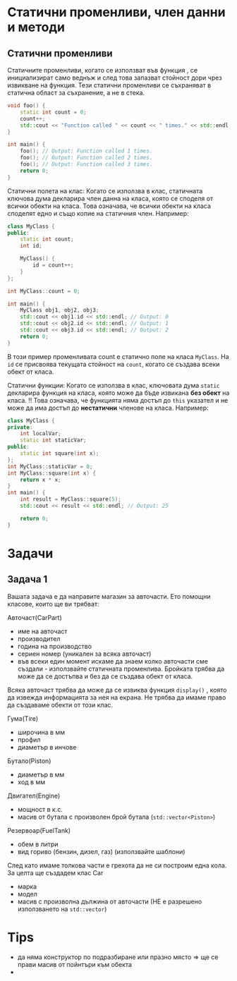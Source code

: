 # Статични променливи, член данни и методи

## Статични променливи

Статичните променливи, когато се използват във функция , се инициализират само веднъж и след това запазват стойност дори чрез извикване на функция.
Тези статични променливи се съхраняват в статична област за съхранение, а не в стека.

```cpp
void foo() {
    static int count = 0;
    count++;
    std::cout << "Function called " << count << " times." << std::endl;
}

int main() {
    foo(); // Output: Function called 1 times.
    foo(); // Output: Function called 2 times.
    foo(); // Output: Function called 3 times.
    return 0;
}
```

Статични полета на клас: Когато се използва в клас, статичната ключова дума декларира член данна на класа, която се споделя от всички обекти на класа. Това означава, че всички обекти на класа споделят едно и също копие на статичния член. Например:

```cpp
class MyClass {
public:
    static int count;
    int id;

    MyClass() {
        id = count++;
    }
};

int MyClass::count = 0;

int main() {
    MyClass obj1, obj2, obj3;
    std::cout << obj1.id << std::endl; // Output: 0
    std::cout << obj2.id << std::endl; // Output: 1
    std::cout << obj3.id << std::endl; // Output: 2
    return 0;
}
```

В този пример променливата count е статично поле на класа `MyClass`. На `id` се присвоява текущата стойност на `count`, когато се създава всеки обект от класа.

Статични функции: Когато се използва в клас, ключовата дума `static` декларира функция на класа, която може да бъде извикана **без обект** на класа.
:bangbang: Това означава, че функцията няма достъп до `this` указател и не може да има достъп до **нестатични** членове на класа. Например:

```cpp
class MyClass {
private: 
    int localVar;
    static int staticVar; 
public:
    static int square(int x);
};
int MyClass::staticVar = 0;
int MyClass::square(int x) {
    return x * x;
}
int main() {
    int result = MyClass::square(5);
    std::cout << result << std::endl; // Output: 25

    return 0;
}
```

# Задачи

## Задача 1

Вашата задача е да направите магазин за авточасти. Ето помощни класове, които ще ви трябват:

Авточаст(CarPart)

- име на авточаст
- производител
- година на производство
- сериен номер (уникален за всяка авточаст)
- във всеки един момент искаме да знаем колко авточасти сме създали - използвайте статичната променлива. Бройката трябва да може да се достъпва и без да се създава обект от класа.
  
Всяка авточаст трябва да може да се извиква функция `display()` , която да извежда информацията за нея на екрана. Не трябва да имаме право да създаваме обекти от този клас.

Гума(Tire)

- широчина в мм
- профил
- диаметър в инчове

Бутало(Piston)

- диаметър в мм
- ход в мм

Двигател(Engine)

- мощност в к.с.
- масив от бутала с произволен брой бутала (`std::vector<Piston>`)

Резервоар(FuelTank)

- обем в литри
- вид гориво (бензин, дизел, газ) (използвайте шаблони)

След като имаме толкова части е грехота да не си построим една кола. За целта ще създадем клас Car

- марка
- модел
- масив с произволна дължина от авточасти (НЕ е разрешено използването на `std::vector`)

# Tips

- да няма конструктор по подразбиране или празно място => ще се прави масив от пойнтъри към обекта
-
